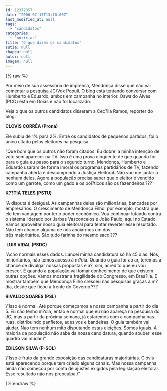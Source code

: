 ```yaml
---
id: 12372357
date: "2006-07-15T13:10:00Z"
last_modified_at: null
tags:
  - "candidatos"
categories:
  - "noticias"
title: "O que dizem os candidatos"
sutia: null
chapeu: null
autor: null
imagem: null
---
```

{% raw %}
<p><P>Por meio de sua assessoria de imprensa, Mendonça disse que não vai comentar a pesquisa JC/Vox Populi. O blog está tentando conversar com Humberto e Eduardo, ambos em campanha no interior. Oswaldo Alves (PCO) está em Goiás e não foi localizado.</P></p>
<p><P>Veja o que os outros candidatos disseram a Cec?lia Ramos, repórter do blog:</P></p>
<p><P><STRONG>CLOVIS CORRÊA (Prona)</STRONG></P></p>
<p><P>Ele subiu de 1% para 2%. Entre os candidatos de pequenos partidos, foi o único citado pelos eleitores na pesquisa.</P></p>
<p><P>“Que bom que os outros não foram citados. Eu dobrei a minha intenção de voto sem aparecer na TV. Isso é uma prova eloqüente de que quando for para o guia eu passo para o segundo turno. Mendonça, Humberto e Eduardo usaram de forma imoral os programas partidários de TV, fazendo campanha aberta e descumprindo a Justiça Eleitoral. Não vou me juntar a nenhum deles. Agora a população precisa saber que o eleitor é vendido como um garrote, como um gado e os pol?ticos são os fazendeiros.??? </P></p>
<p><P><STRONG>K??TIA TELES (PSTU)</STRONG></P></p>
<p><P>“A disputa é desigual. As campanhas deles são milionárias, bancadas por empresários. O crescimento de Mendonça Filho, por exemplo, mostra que ele tem vantagem por ter o poder econômico. Vou continuar lutando contra o sistema liderado por Jarbas Vasconcelos e João Paulo, aqui no Estado. Vamos aproveitar nosso guia eleitoral para tentar reverter esse resultado. Não tem chance alguma de nós apoiarmos um dos<BR>três majoritários. São tudo farinha do mesmo saco.???</P></p>
<p><P><STRONG>&nbsp;LUIS VIDAL (PSDC)</STRONG></P></p>
<p><P>“Acho normais esses dados. Lancei minha candidatura só há 45 dias. Nós, minoritários, não temos acesso à m?dia. Quando o guia for ao ar, teremos a chance de divulgar nossas propostas e a?, sim, acredito que eu vou crescer. É quando a população vai tomar conhecimento de que existem outras opções. Vamos mostrar a fragilidade do Congresso, em Bras?lia. E mostrar também que Mendonça Filho cresceu nas pesquisas graças à m?dia, desde que ficou à frente do Governo.???<BR><STRONG></STRONG></P></p>
<p><P><STRONG>RIVALDO SOARES (PSL)</STRONG></P></p>
<p><P>\"Isso é normal. Até porque começamos a nossa campanha a partir do dia 5. Eu não tenho m?dia, então é normal que eu não apareça na pesquisa do JC, mas a partir da próxima semana, já estaremos com a campanha nas ruas, distribuindo panfletos, adesivos e bandeiras. O guia também vai ajudar. Nao tem nenhum mito disputando estas eleições. Somos iguais. A maioria da população não sabe da nossa candidatura, quando souber&nbsp; esse quadro vai mudar.\"<BR><STRONG></STRONG></P></p>
<p><P><STRONG>EDILSON SILVA (P-SOL)</STRONG></P></p>
<p><P>\"Isso é fruto da grande exposição das candidaturas majoritárias. Clóvis está aparecendo porque tem criado alguns canais. Mas nossa campanha ainda não começou por conta de ajustes exigidos pela legislação eleitoral. Esse resultado não nos preoculpa.\"</P> </p>
{% endraw %}